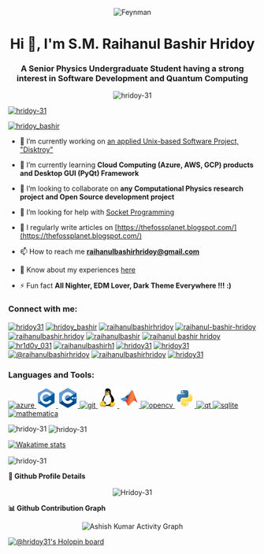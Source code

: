 <p align="center">
  <img src="https://pbs.twimg.com/media/DmK_xgyXsAA2mo8.jpg" alt="Feynman"/>
</p>

<!-- <p align="center">
  <img src="https://media.giphy.com/media/3oEduOXu3DBfTazzaw/giphy.gif" alt="This Image never shows up, sigh!"/>
</p> -->

<p align="center">

<h1 align="center">Hi 👋, I'm S.M. Raihanul Bashir Hridoy</h1>
<h3 align="center">A Senior Physics Undergraduate Student having a strong interest in Software Development and Quantum Computing</h3>

<p align="center"> <img src="https://gpvc.arturio.dev/Hridoy-31" alt="hridoy-31" /></a> </p>

<p align="left"> <a href="https://github.com/ryo-ma/github-profile-trophy"><img src="https://github-profile-trophy.vercel.app/?username=hridoy-31" alt="hridoy-31" /></a> </p>

<p align="left"> <a href="https://twitter.com/hridoy_bashir" target="blank"><img src="https://img.shields.io/twitter/follow/hridoy_bashir?logo=twitter&style=for-the-badge" alt="hridoy_bashir" /></a> </p>

- 🔭 I’m currently working on [an applied Unix-based Software Project, "Disktroy"](https://github.com/Hridoy-31/Disktroy)

- 🌱 I’m currently learning **Cloud Computing (Azure, AWS, GCP) products and Desktop GUI (PyQt) Framework**

- 👯 I’m looking to collaborate on **any Computational Physics research project and Open Source development project**

- 🤝 I’m looking for help with [Socket Programming](https://github.com/Hridoy-31/Adda-Web-App)

- 📝 I regularly write articles on [https://thefossplanet.blogspot.com/](https://thefossplanet.blogspot.com/)

- 📫 How to reach me **raihanulbashirhridoy@gmail.com**

- 📄 Know about my experiences [here](https://drive.google.com/file/d/1XpA7QAtv9dHuZNPJkGAKxsh5yE1-0e-z/view?usp=sharing)

- ⚡ Fun fact **All Nighter, EDM Lover, Dark Theme Everywhere !!! :)**

<h3 align="left">Connect with me:</h3>
<p align="left">
<a href="https://dev.to/hridoy31" target="blank"><img align="center" src="https://cdn.jsdelivr.net/npm/simple-icons@3.0.1/icons/dev-dot-to.svg" alt="hridoy31" height="30" width="40" /></a>
<a href="https://twitter.com/hridoy_bashir" target="blank"><img align="center" src="https://cdn.jsdelivr.net/npm/simple-icons@3.0.1/icons/twitter.svg" alt="hridoy_bashir" height="30" width="40" /></a>
<a href="https://linkedin.com/in/raihanulbashirhridoy" target="blank"><img align="center" src="https://cdn.jsdelivr.net/npm/simple-icons@3.0.1/icons/linkedin.svg" alt="raihanulbashirhridoy" height="30" width="40" /></a>
<a href="https://stackoverflow.com/users/raihanul-bashir-hridoy" target="blank"><img align="center" src="https://cdn.jsdelivr.net/npm/simple-icons@3.0.1/icons/stackoverflow.svg" alt="raihanul-bashir-hridoy" height="30" width="40" /></a>
<a href="https://fb.com/raihanulbashir.hridoy" target="blank"><img align="center" src="https://cdn.jsdelivr.net/npm/simple-icons@3.0.1/icons/facebook.svg" alt="raihanulbashir.hridoy" height="30" width="40" /></a>
<a href="https://instagram.com/raihanulbashir" target="blank"><img align="center" src="https://cdn.jsdelivr.net/npm/simple-icons@3.0.1/icons/instagram.svg" alt="raihanulbashir" height="30" width="40" /></a>
<a href="https://www.youtube.com/c/raihanul bashir hridoy" target="blank"><img align="center" src="https://cdn.jsdelivr.net/npm/simple-icons@3.0.1/icons/youtube.svg" alt="raihanul bashir hridoy" height="30" width="40" /></a>
<a href="https://www.codechef.com/users/hr1d0y_031" target="blank"><img align="center" src="https://cdn.jsdelivr.net/npm/simple-icons@3.1.0/icons/codechef.svg" alt="hr1d0y_031" height="30" width="40" /></a>
<a href="https://www.hackerrank.com/raihanulbashirh1" target="blank"><img align="center" src="https://cdn.jsdelivr.net/npm/simple-icons@3.0.1/icons/hackerrank.svg" alt="raihanulbashirh1" height="30" width="40" /></a>
<a href="https://codeforces.com/profile/hridoy31" target="blank"><img align="center" src="https://cdn.jsdelivr.net/npm/simple-icons@3.0.1/icons/codeforces.svg" alt="hridoy31" height="30" width="40" /></a>
<a href="https://www.leetcode.com/hridoy31" target="blank"><img align="center" src="https://cdn.jsdelivr.net/npm/simple-icons@3.0.1/icons/leetcode.svg" alt="hridoy31" height="30" width="40" /></a>
<a href="https://www.hackerearth.com/@raihanulbashirhridoy" target="blank"><img align="center" src="https://cdn.jsdelivr.net/npm/simple-icons@3.0.1/icons/hackerearth.svg" alt="@raihanulbashirhridoy" height="30" width="40" /></a>
<a href="https://auth.geeksforgeeks.org/user/raihanulbashirhridoy" target="blank"><img align="center" src="https://cdn.jsdelivr.net/npm/simple-icons@3.0.1/icons/geeksforgeeks.svg" alt="raihanulbashirhridoy" height="30" width="40" /></a>
<a href="https://www.topcoder.com/members/hridoy31" target="blank"><img align="center" src="https://cdn.jsdelivr.net/npm/simple-icons@3.0.1/icons/topcoder.svg" alt="hridoy31" height="30" width="40" /></a>
</p>

<h3 align="left">Languages and Tools:</h3>
<p align="left"> <a href="https://azure.microsoft.com/en-in/" target="_blank"> <img src="https://www.vectorlogo.zone/logos/microsoft_azure/microsoft_azure-icon.svg" alt="azure" width="40" height="40"/> </a> <a href="https://www.cprogramming.com/" target="_blank"> <img src="https://raw.githubusercontent.com/devicons/devicon/master/icons/c/c-original.svg" alt="c" width="40" height="40"/> </a> <a href="https://www.w3schools.com/cpp/" target="_blank"> <img src="https://raw.githubusercontent.com/devicons/devicon/master/icons/cplusplus/cplusplus-original.svg" alt="cplusplus" width="40" height="40"/> </a> <a href="https://git-scm.com/" target="_blank"> <img src="https://www.vectorlogo.zone/logos/git-scm/git-scm-icon.svg" alt="git" width="40" height="40"/> </a> <a href="https://www.linux.org/" target="_blank"> <img src="https://raw.githubusercontent.com/devicons/devicon/master/icons/linux/linux-original.svg" alt="linux" width="40" height="40"/> </a> <a href="https://www.mathworks.com/" target="_blank"> <img src="https://raw.githubusercontent.com/devicons/devicon/master/icons/matlab/matlab-original.svg" alt="matlab" width="40" height="40"/> </a> <a href="https://opencv.org/" target="_blank"> <img src="https://www.vectorlogo.zone/logos/opencv/opencv-icon.svg" alt="opencv" width="40" height="40"/> </a> <a href="https://www.python.org" target="_blank"> <img src="https://raw.githubusercontent.com/devicons/devicon/master/icons/python/python-original.svg" alt="python" width="40" height="40"/> </a> <a href="https://www.qt.io/" target="_blank"> <img src="https://upload.wikimedia.org/wikipedia/commons/0/0b/Qt_logo_2016.svg" alt="qt" width="40" height="40"/> </a> <a href="https://www.sqlite.org/" target="_blank"> <img src="https://www.vectorlogo.zone/logos/sqlite/sqlite-icon.svg" alt="sqlite" width="40" height="40"/> </a> <a href="https://www.wolfram.com/mathematica/" target="_blank"> <img src="https://raw.githubusercontent.com/detain/svg-logos/master/svg/mathematica-1.svg" alt="mathematica" width="40" height="40"/> </a> </p>

<p><img align="left" src="https://github-readme-stats.vercel.app/api/top-langs?username=hridoy-31&show_icons=true&locale=en&layout=compact" alt="hridoy-31" /></p>

<p>&nbsp;<img align="center" src="https://github-readme-stats.vercel.app/api?username=hridoy-31&show_icons=true&locale=en" alt="hridoy-31" /></p>

[![Wakatime stats](https://github-readme-stats.vercel.app/api/wakatime?username=JustWhit3&layout=compact&theme=algolia)](https://github.com/JustWhit3/github-readme-stats)

<p><img align="center" src="https://github-readme-streak-stats.herokuapp.com/?user=hridoy-31&" alt="hridoy-31" /></p>

  <summary><b>🔎 Github Profile Details</b></summary>
<p align="center"><img height="180em" src="https://github-profile-summary-cards.vercel.app/api/cards/profile-details?username=Hridoy-31&theme=github_dark" alt="Hridoy-31" align = "center"/></p>

<summary><b>📊 Github Contribution Graph</b></summary>
<p align="center"<a href="#"><img alt="Ashish Kumar Activity Graph" src="https://activity-graph.herokuapp.com/graph?username=Hridoy-31&bg_color=0D1117&color=e05397&line=e05397&point=FFFFFF&hide_border=true&" /></a></p>

[![@hridoy31's Holopin board](https://holopin.io/api/user/board?user=hridoy31)](https://holopin.io/@hridoy31)

